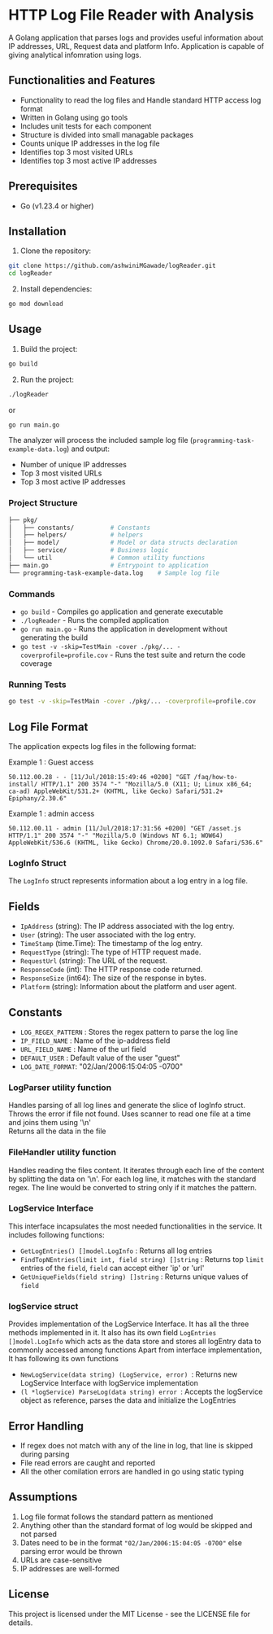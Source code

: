 # HTTP Log File Reader with Analysis

A Golang application that parses logs and provides useful information about IP addresses, URL, Request data and platform Info. Application is capable of giving analytical infomration using logs.

## Functionalities and Features

- Functionality to read the log files and Handle standard HTTP access log format 
- Written in Golang using go tools
- Includes unit tests for each component
- Structure is divided into small managable packages
- Counts unique IP addresses in the log file
- Identifies top 3 most visited URLs
- Identifies top 3 most active IP addresses

## Prerequisites

- Go (v1.23.4 or higher)

## Installation

1. Clone the repository:

```bash
git clone https://github.com/ashwiniMGawade/logReader.git
cd logReader
```

2. Install dependencies:
```bash
go mod download
```


## Usage

1. Build the project:
```bash
go build
```

2. Run the project:
```bash
./logReader
```
or 
```bash
go run main.go
```

The analyzer will process the included sample log file (`programming-task-example-data.log`) and output:
- Number of unique IP addresses
- Top 3 most visited URLs 
- Top 3 most active IP addresses


### Project Structure
```bash
├── pkg/
│   ├── constants/          # Constants
│   ├── helpers/            # helpers
│   ├── model/              # Model or data structs declaration 
│   ├── service/            # Business logic
│   └── util                # Common utility functions
├── main.go                 # Entrypoint to application
└── programming-task-example-data.log    # Sample log file
```

### Commands 

- `go build` - Compiles go application and generate executable
- `./logReader` - Runs the compiled application
- `go run main.go` - Runs the application in development without generating the build
- `go test -v -skip=TestMain -cover ./pkg/... -coverprofile=profile.cov` - Runs the test suite and return the code coverage

### Running Tests
```bash
go test -v -skip=TestMain -cover ./pkg/... -coverprofile=profile.cov
```

## Log File Format

The application expects log files in the following format:

Example 1 : Guest access
```
50.112.00.28 - - [11/Jul/2018:15:49:46 +0200] "GET /faq/how-to-install/ HTTP/1.1" 200 3574 "-" "Mozilla/5.0 (X11; U; Linux x86_64; ca-ad) AppleWebKit/531.2+ (KHTML, like Gecko) Safari/531.2+ Epiphany/2.30.6"
```

Example 1 : admin access
```
50.112.00.11 - admin [11/Jul/2018:17:31:56 +0200] "GET /asset.js HTTP/1.1" 200 3574 "-" "Mozilla/5.0 (Windows NT 6.1; WOW64) AppleWebKit/536.6 (KHTML, like Gecko) Chrome/20.0.1092.0 Safari/536.6"
```
### LogInfo Struct

The `LogInfo` struct represents information about a log entry in a log file.

## Fields

- `IpAddress` (string): The IP address associated with the log entry.
- `User` (string): The user associated with the log entry.
- `TimeStamp` (time.Time): The timestamp of the log entry.
- `RequestType` (string): The type of HTTP request made.
- `RequestUrl` (string): The URL of the request.
- `ResponseCode` (int): The HTTP response code returned.
- `ResponseSize` (int64): The size of the response in bytes.
- `Platform` (string): Information about the platform and user agent.

## Constants

- `LOG_REGEX_PATTERN` : Stores the regex pattern to parse the log line
- `IP_FIELD_NAME`  : Name of the ip-address field
- `URL_FIELD_NAME` : Name of the url field
- `DEFAULT_USER` : Default value of the user "guest"
- `LOG_DATE_FORMAT`: "02/Jan/2006:15:04:05 -0700"

### LogParser utility function

Handles parsing of all log lines and generate the slice of logInfo struct.
Throws the error if file not found.
Uses scanner to read one file at a time and joins them using '\n'\
Returns all the data in the file

### FileHandler utility function

Handles reading the files content.
It iterates through each line of the content by splitting the data on '\n'.
For each log line, it matches with the standard regex. The line would be converted to string only if it matches the pattern.

### LogService Interface

This interface incapsulates the most needed functionalities in the service. It includes following functions:
- `GetLogEntries() []model.LogInfo` : Returns all log entries
- `FindTopNEntries(limit int, field string) []string` : Returns top `limit` entries of the `field`, `field` can accept either 'ip' or 'url'
- `GetUniqueFields(field string) []string` : Returns unique values of `field`

### logService struct

Provides implementation of the LogService Interface. It has all the three methods implemented in it.
It also has its own field `LogEntries []model.LogInfo` which acts as the data store and stores all logEntry data to commonly accessed among functions
Apart from interface implementation, It has following its own functions
- `NewLogService(data string) (LogService, error) `: Returns new LogService Interface with logService implementation
- `(l *logService) ParseLog(data string) error `: Accepts the logService object as reference, parses the data and initialize the LogEntries

## Error Handling

- If regex does not match with any of the line in log, that line is skipped during parsing
- File read errors are caught and reported
- All the other comilation errors are handled in go using static typing

## Assumptions

1. Log file format follows the standard pattern as mentioned
2. Anything other than the standard format of log would be skipped and not parsed
3. Dates need to be in the format `"02/Jan/2006:15:04:05 -0700"` else parsing error would be thrown
4. URLs are case-sensitive
5. IP addresses are well-formed

## License

This project is licensed under the MIT License - see the LICENSE file for details.